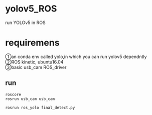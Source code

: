 # yolov5_ROS
run YOLOv5 in ROS  

# requiremens
①an conda env called yolo,in which you can run yolov5 dependntly  
②ROS kinetic, ubuntu16.04  
③basic usb_cam ROS_driver  

## run
```
roscore
rosrun usb_cam usb_cam  

rosrun ros_yolo final_detect.py  

```
